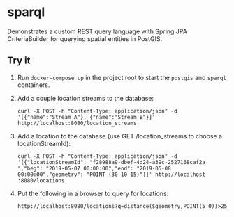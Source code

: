 # sparql
Demonstrates a custom REST query language with Spring JPA CriteriaBuilder for querying spatial entities in PostGIS.

## Try it

1. Run `docker-compose up` in the project root to start the `postgis` and `sparql` containers.
2. Add a couple location streams to the database: 
    
   ```
   curl -X POST -h "Content-Type: application/json" -d '[{"name":"Stream A"}, {"name":"Stream B"}]' http://localhost:8080/location_streams
   ```
3. Add a location to the database (use GET /location_streams to choose a locationStreamId):
   
   ```
   curl -X POST -h "Content-Type: application/json" -d '[{"locationStreamId": "f28988a9-dbef-4d24-a39c-2527168caf2a
   ","beg": "2019-05-07 00:00:00","end": "2019-05-08 00:00:00","geometry": "POINT (30 10 15)"}]' http://localhost
   :8080/locations
   ```
4. Put the following in a browser to query for locations: 

   ```
   http://localhost:8080/locations?q=distance($geometry,POINT(5 0))>25
   ```
